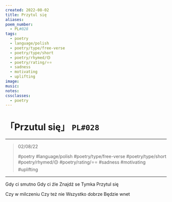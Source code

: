 ```yaml
---
created: 2022-08-02
title: Przytul się
aliases:
poem_number:
  - PL#028
tags:
  - poetry
  - language/polish
  - poetry/type/free-verse
  - poetry/type/short
  - poetry/rhymed/🟡
  - poetry/rating/⭐⭐
  - sadness
  - motivating
  - uplifting
image:
music:
notes:
cssclasses:
  - poetry
---
```

# 「Przutul się」 `PL#028`

---

> 02/08/22
> 
> #poetry 
> #language/polish 
> #poetry/type/free-verse #poetry/type/short 
> #poetry/rhymed/🟡 
> #poetry/rating/⭐⭐ 
> #sadness #motivating #uplifting 

---

Gdy ci smutno
Gdy ci źle
Znajdź se Tymka
Przytul się

Czy w milczeniu
Czy też nie
Wszystko dobrze
Będzie wnet